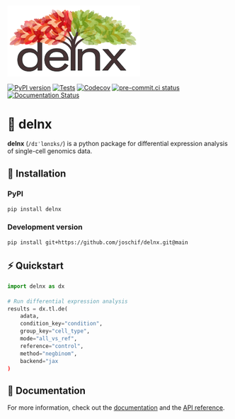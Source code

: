 <img src="docs/_static/images/delnx.png" width="300" alt="delnx">


[![PyPI version][badge-pypi]][pypi]
[![Tests][badge-tests]][tests]
[![Codecov][badge-coverage]][codecov]
[![pre-commit.ci status][badge-pre-commit]][pre-commit.ci]
[![Documentation Status][badge-docs]][documentation]


[badge-tests]: https://github.com/joschif/delnx/actions/workflows/test.yaml/badge.svg
[badge-docs]: https://img.shields.io/readthedocs/delnx
[badge-coverage]: https://codecov.io/gh/joschif/delnx/branch/main/graph/badge.svg
[badge-pre-commit]: https://results.pre-commit.ci/badge/github/joschif/delnx/main.svg
[badge-pypi]: https://img.shields.io/pypi/v/delnx.svg?color=blue


# 🌳 delnx

**delnx** (`/dɪˈlɒnɪks/`) is a python package for differential expression analysis of single-cell genomics data.

## 🚀 Installation

### PyPI

```
pip install delnx
```

### Development version

```bash
pip install git+https://github.com/joschif/delnx.git@main
```


## ⚡ Quickstart

```python
import delnx as dx

# Run differential expression analysis
results = dx.tl.de(
    adata,
    condition_key="condition",
    group_key="cell_type",
    mode="all_vs_ref",
    reference="control",
    method="negbinom",
    backend="jax
)
```

## 📖 Documentation

For more information, check out the [documentation][documentation] and the [API reference][api documentation].


[issue tracker]: https://github.com/joschif/delnx/issues
[tests]: https://github.com/joschif/delnx/actions/workflows/test.yaml
[documentation]: https://delnx.readthedocs.io
[changelog]: https://delnx.readthedocs.io/en/latest/changelog.html
[api documentation]: https://delnx.readthedocs.io/en/latest/api.html
[pypi]: https://pypi.org/project/delnx
[codecov]: https://codecov.io/gh/joschif/delnx
[pre-commit.ci]: https://results.pre-commit.ci/latest/github/joschif/delnx/main

